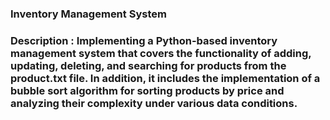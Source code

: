 ### Inventory Management System 
### Description : Implementing a Python-based inventory management system that covers the functionality of adding, updating, deleting, and searching for products from the product.txt file. In addition, it includes the implementation of a bubble sort algorithm for sorting products by price and analyzing their complexity under various data conditions. 
